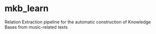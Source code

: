 # mkb_learn
Relation Extraction pipeline for the automatic construction of Knowledge Bases from music-related texts
